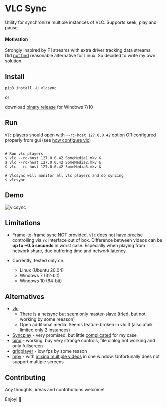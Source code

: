 VLC Sync
========

Utility for synchronize multiple instances of VLC. Supports seek, play and pause. 
  

#### Motivation

Strongly inspired by F1 streams with extra driver tracking data streams.  
Did [not find](#alternatives) reasonable alternative for Linux. So decided to write my own solution.

## Install

```shell
pip3 install -U vlcsync
```

or 

download [binary release](https://github.com/mrkeuz/vlcsync/releases) for Windows 7/10

## Run

`Vlc` players should open with `--rc-host 127.0.0.42` option OR configured properly from gui (see [how configure vlc](./docs/vlc_setup.md)) 

```shell

# Run vlc players 
$ vlc --rc-host 127.0.0.42 SomeMedia1.mkv &
$ vlc --rc-host 127.0.0.42 SomeMedia2.mkv &
$ vlc --rc-host 127.0.0.42 SomeMedia3.mkv &

# Vlcsync will monitor all vlc players and do syncing 
$ vlcsync
```

## Demo

![vlcsync](./docs/vlcsync.gif)

## Limitations 

- Frame-to-frame sync NOT provided. `vlc` does not have precise controlling via `rc` interface out of box. 
  Difference between videos can be **up to ~0.5 seconds** in worst case. Especially when playing from network share, 
  due buffering time and network latency.

- Currently, tested only on:
  - Linux (Ubuntu 20.04)
  - Windows 7 (32-bit)
  - Windows 10 (64-bit)

## Alternatives

- [vlc](https://www.videolan.org/vlc/index.ru.html) 
    - There is a [netsync](https://wiki.videolan.org/Documentation:Modules/netsync/) but seem only master-slave (tried, but not working by some reeason)
    - Open additional media. Seems feature broken in vlc 3 (also afaik limited only 2 instances)  
- [Syncplay](https://github.com/Syncplay/syncplay) - very promised, but little [complicated](https://github.com/Syncplay/syncplay/discussions/463) for my case
- [bino](https://bino3d.org/) - working, buy very strange controls, file dialog not working and only fullscreen
- [gridplayer](https://github.com/vzhd1701/gridplayer) - low fps by some reason
- [mpv](https://github.com/mpv-player/mpv) - with [mixing multiple videos](https://superuser.com/a/1325668/1272472) in one window. Unfortunally does not support multiple screens

## Contributing

Any thoughts, ideas and contributions welcome!  

Enjoy! 🚀
